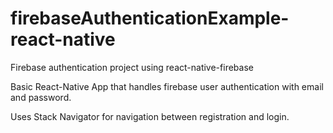 # firebaseAuthenticationExample-react-native
Firebase authentication project using react-native-firebase

Basic React-Native App that handles firebase user authentication with email and password.

Uses Stack Navigator for navigation between registration and login.
